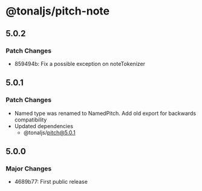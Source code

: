 # @tonaljs/pitch-note

## 5.0.2

### Patch Changes

- 859494b: Fix a possible exception on noteTokenizer

## 5.0.1

### Patch Changes

- Named type was renamed to NamedPitch. Add old export for backwards compatibility
- Updated dependencies
  - @tonaljs/pitch@5.0.1

## 5.0.0

### Major Changes

- 4689b77: First public release
